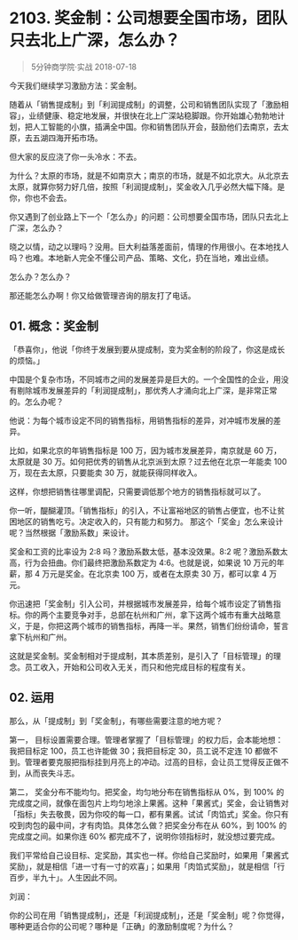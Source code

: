 # 2103. 奖金制：公司想要全国市场，团队只去北上广深，怎么办？
> 5分钟商学院·实战
2018-07-18

今天我们继续学习激励方法：奖金制。

随着从「销售提成制」到「利润提成制」的调整，公司和销售团队实现了「激励相容」，业绩健康、稳定地发展，并很快在北上广深站稳脚跟。你开始雄心勃勃地计划，把人工智能的小旗，插满全中国。你和销售团队开会，鼓励他们去南京，去太原，去五湖四海开拓市场。

但大家的反应浇了你一头冷水：不去。

为什么？太原的市场，就是不如南京大；南京的市场，就是不如北京大。从北京去太原，就算你努力好几倍，按照「利润提成制」，奖金收入几乎必然大幅下降。是你，你也不会去。

你又遇到了创业路上下一个「怎么办」的问题：公司想要全国市场，团队只去北上广深，怎么办？

晓之以情，动之以理吗？没用。巨大利益落差面前，情理的作用很小。在本地找人吗？也难。本地新人完全不懂公司产品、策略、文化，扔在当地，难出业绩。

怎么办？怎么办？

那还能怎么办啊！你又给做管理咨询的朋友打了电话。

## 01. 概念：奖金制

「恭喜你」，他说「你终于发展到要从提成制，变为奖金制的阶段了，你这是成长的烦恼。」

中国是个复杂市场，不同城市之间的发展差异是巨大的。一个全国性的企业，用没有剔除城市发展差异的「利润提成制」，那优秀人才涌向北上广深，是非常正常的。怎么办呢？

他说：为每个城市设定不同的销售指标，用销售指标的差异，对冲城市发展的差异。

比如，如果北京的年销售指标是 100 万，因为城市发展差异，南京就是 60 万，太原就是 30 万。如何把优秀的销售从北京派到太原？过去他在北京一年能卖 100 万，现在去太原，只要能卖 30 万，就能获得同样收入。

这样，你想把销售往哪里调配，只需要调低那个地方的销售指标就可以了。

你一听，醍醐灌顶。「销售指标」的引入，不让富裕地区的销售占便宜，也不让贫困地区的销售吃亏。决定收入的，只有能力和努力。
那这个「奖金」怎么来设计呢？当然根据「激励系数」来设计。

奖金和工资的比率设为 2:8 吗？激励系数太低，基本没效果。8:2 呢？激励系数太高，行为会扭曲。你们最终把激励系数定为 4:6。也就是说，如果说 10 万元的年薪，那 4 万元是奖金。在北京卖 100 万，或者在太原卖 30 万，都可以拿 4 万元。

你迅速把「奖金制」引入公司，并根据城市发展差异，给每个城市设定了销售指标。你的两个主要竞争对手，总部在杭州和广州，拿下这两个城市有重大战略意义，于是，你把这两个城市的销售指标，再降一半。果然，销售们纷纷请命，誓言拿下杭州和广州。

这就是奖金制。奖金制相对于提成制，其本质差别，是引入了「目标管理」的理念。员工收入，开始和公司收入无关，而只和他完成目标的程度有关。

## 02. 运用

那么，从「提成制」到「奖金制」，有哪些需要注意的地方呢？

第一， 目标设置需要合理。管理者掌握了「目标管理」的权力后，会本能地想：我把目标定 100，员工也许能做 30；我把目标定 30，员工说不定连 10 都做不到。管理者要克服把指标挂到月亮上的冲动。过高的目标，会让员工觉得反正做不到，从而丧失斗志。

第二， 奖金分布不能均匀。把奖金，均匀地分布在销售指标从 0%，到 100% 的完成度之间，就像在面包片上均匀地涂上果酱。这种「果酱式」奖金，会让销售对「指标」失去敬畏，因为你咬的每一口，都有果酱。试试「肉馅式」奖金。你只有咬到肉包的最中间，才有肉馅。具体怎么做？把奖金分布在从 60%，到 100% 的完成度之间。如果你连 60% 都完成不了，说明你领指标时，就没想过要完成。

我们平常给自己设目标、定奖励，其实也一样。你给自己奖励时，如果用「果酱式奖励」，就是相信「进一寸有一寸的欢喜」；如果用「肉馅式奖励」，就是相信「行百步，半九十」。人生因此不同。

刘润：

你的公司在用「销售提成制」，还是「利润提成制」，还是「奖金制」呢？你觉得，哪种更适合你的公司呢？哪种是「正确」的激励制度呢？为什么？